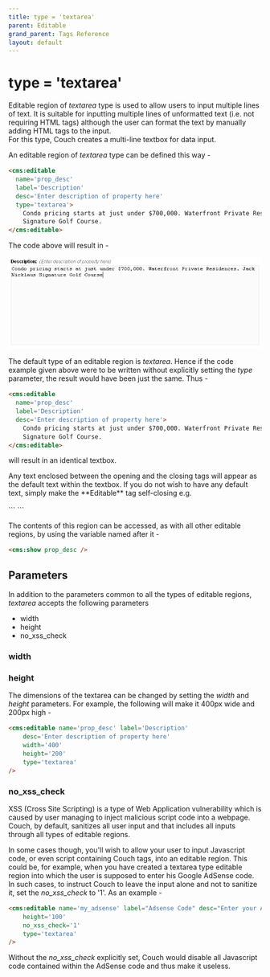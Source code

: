 ```yaml
---
title: type = 'textarea'
parent: Editable
grand_parent: Tags Reference
layout: default
---
```


# type = 'textarea'

Editable region of _textarea_ type is used to allow users to input multiple lines of text. It is suitable for inputting multiple lines of unformatted text (i.e. not requiring HTML tags) although the user can format the text by manually adding HTML tags to the input.<br/>
For this type, Couch creates a multi-line textbox for data input.

An editable region of _textarea_ type can be defined this way -

```html
<cms:editable
  name='prop_desc'
  label='Description'
  desc='Enter description of property here'
  type='textarea'>
    Condo pricing starts at just under $700,000. Waterfront Private Residences. Jack Nicklaus
    Signature Golf Course.
</cms:editable>
```

The code above will result in -

![](../../assets/img/contents/editable-textarea.gif)

The default type of an editable region is _textarea_. Hence if the code example given above were to be written without explicitly setting the _type_ parameter, the result would have been just the same. Thus -

```html
<cms:editable
  name='prop_desc'
  label='Description'
  desc='Enter description of property here'>
    Condo pricing starts at just under $700,000. Waterfront Private Residences. Jack Nicklaus
    Signature Golf Course.
</cms:editable>
```

will result in an identical textbox.

<p class="notice">
    Any text enclosed between the opening and the closing tags will appear as the default text within the textbox. If you do not wish to have any default text, simply make the **Editable** tag self-closing e.g.<br/>
    <br/>
    ```
<cms:editable name='prop_desc' label='Description' desc='Enter description of property here' />
    ```
</p>

The contents of this region can be accessed, as with all other editable regions, by using the variable named after it -

```html
<cms:show prop_desc />
```

## Parameters

In addition to the parameters common to all the types of editable regions, _textarea_ accepts the following parameters

* width
* height
* no\_xss\_check

### width

### height

The dimensions of the textarea can be changed by setting the _width_ and _height_ parameters. For example, the following will make it 400px wide and 200px high -

```html
<cms:editable name='prop_desc' label='Description'
    desc='Enter description of property here'
    width='400'
    height='200'
    type='textarea'
/>
```

### no_xss_check

XSS (Cross Site Scripting) is a type of Web Application vulnerability which is caused by user managing to inject malicious script code into a webpage. Couch, by default, sanitizes all user input and that includes all inputs through all types of editable regions.

In some cases though, you'll wish to allow your user to input Javascript code, or even script containing Couch tags, into an editable region. This could be, for example, when you have created a textarea type editable region into which the user is supposed to enter his Google AdSense code. In such cases, to instruct Couch to leave the input alone and not to sanitize it, set the *no\_xss\_check* to '1'. As an example -

```html
<cms:editable name='my_adsense' label="Adsense Code" desc="Enter your Adsense code here"
    height='100'
    no_xss_check='1'
    type='textarea'
/>
```

Without the *no\_xss\_check* explicitly set, Couch would disable all Javascript code contained within the AdSense code and thus make it useless.
